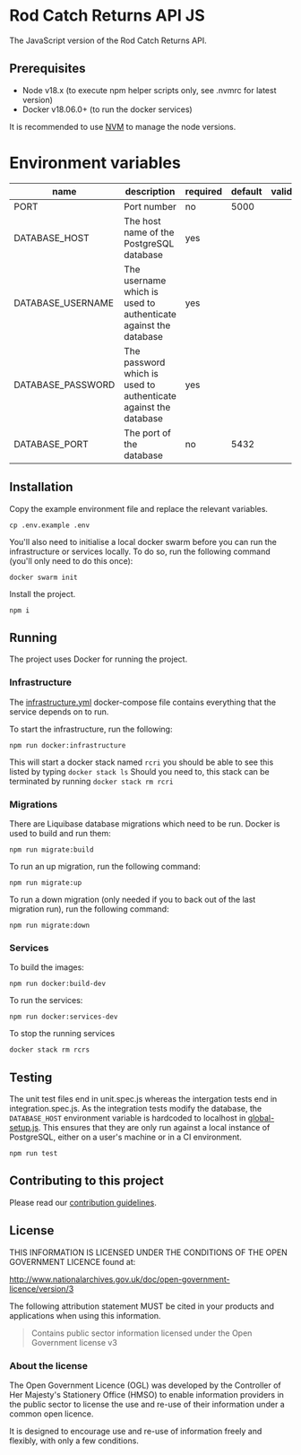 # Rod Catch Returns API JS

The JavaScript version of the Rod Catch Returns API.

## Prerequisites

- Node v18.x (to execute npm helper scripts only, see .nvmrc for latest version)
- Docker v18.06.0+ (to run the docker services)

It is recommended to use [NVM](https://github.com/nvm-sh/nvm) to manage the node versions.

# Environment variables

| name              | description                                                     | required | default | valid | notes |
| ----------------- | --------------------------------------------------------------- | -------- | ------- | ----- | ----- |
| PORT              | Port number                                                     | no       | 5000    |       |       |
| DATABASE_HOST     | The host name of the PostgreSQL database                        | yes      |         |       |       |
| DATABASE_USERNAME | The username which is used to authenticate against the database | yes      |         |       |       |
| DATABASE_PASSWORD | The password which is used to authenticate against the database | yes      |         |       |       |
| DATABASE_PORT     | The port of the database                                        | no       | 5432    |       |       |

## Installation

Copy the example environment file and replace the relevant variables.

```shell script
cp .env.example .env
```

You'll also need to initialise a local docker swarm before you can run the infrastructure or services locally. To do so, run the following
command (you'll only need to do this once):

```shell script
docker swarm init
```

Install the project.

```shell script
npm i
```

## Running

The project uses Docker for running the project.

### Infrastructure

The [infrastructure.yml](docker/infrastructure.yml) docker-compose file contains everything that the service depends on to run.

To start the infrastructure, run the following:

```shell script
npm run docker:infrastructure
```

This will start a docker stack named `rcri` you should be able to see this listed by typing `docker stack ls`
Should you need to, this stack can be terminated by running `docker stack rm rcri`

### Migrations

There are Liquibase database migrations which need to be run. Docker is used to build and run them:

```shell script
npm run migrate:build
```

To run an up migration, run the following command:

```shell script
npm run migrate:up
```

To run a down migration (only needed if you to back out of the last migration run), run the following command:

```shell script
npm run migrate:down
```

### Services

To build the images:

```shell script
npm run docker:build-dev
```

To run the services:

```shell script
npm run docker:services-dev
```

To stop the running services

```shell script
docker stack rm rcrs
```

## Testing

The unit test files end in unit.spec.js whereas the intergation tests end in integration.spec.js. As the integration tests modify the database, the `DATABASE_HOST` environment variable is hardcoded to localhost in [global-setup.js](src/test-utils/global-setup.js). This ensures that they are only run against a local instance of PostgreSQL, either on a user's machine or in a CI environment.

```shell script
npm run test
```

## Contributing to this project

Please read our [contribution guidelines](CONTRIBUTING.md).

## License

THIS INFORMATION IS LICENSED UNDER THE CONDITIONS OF THE OPEN GOVERNMENT LICENCE found at:

http://www.nationalarchives.gov.uk/doc/open-government-licence/version/3

The following attribution statement MUST be cited in your products and applications when using this information.

> Contains public sector information licensed under the Open Government license v3

### About the license

The Open Government Licence (OGL) was developed by the Controller of Her Majesty's Stationery Office (HMSO) to enable information providers in the public sector to license the use and re-use of their information under a common open licence.

It is designed to encourage use and re-use of information freely and flexibly, with only a few conditions.
